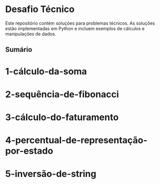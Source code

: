 # Desafio Técnico

Este repositório contém soluções para problemas técnicos. As soluções estão implementadas em Python e incluem exemplos de cálculos e manipulações de dados.

## Sumário

# 1-cálculo-da-soma
# 2-sequência-de-fibonacci
# 3-cálculo-do-faturamento
# 4-percentual-de-representação-por-estado
# 5-inversão-de-string

